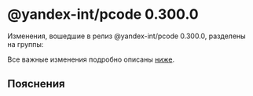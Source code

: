 # @yandex-int/pcode 0.300.0

<!-- ЧЕЛОВЕЧЕСКОЕ ВСТУПЛЕНИЕ -->

Изменения, вошедшие в релиз @yandex-int/pcode 0.300.0, разделены на группы:

Все важные изменения подробно описаны [ниже](#Пояснения).

## Пояснения

